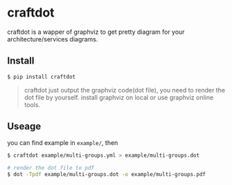 # craftdot

craftdot is a wapper of graphviz to get pretty diagram for your architecture/services diagrams.


## Install

```bash
$ pip install craftdot
```

> craftdot just output the graphviz code(dot file), you need to render the dot file by yourself. install graphviz on local or use graphviz online tools.


## Useage

you can find example in `example/`, then

```bash
$ craftdot example/multi-groups.yml > example/multi-groups.dot

# render the dot file to pdf
$ dot -Tpdf example/multi-groups.dot -o example/multi-groups.pdf
```
